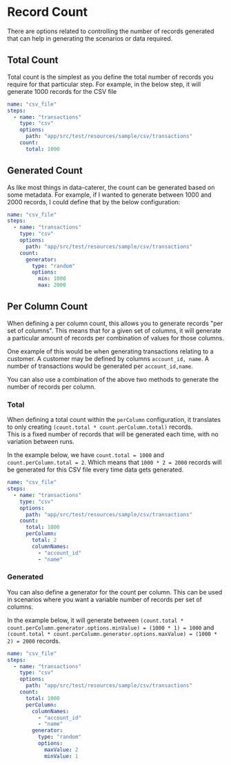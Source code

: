 # Record Count

There are options related to controlling the number of records generated that can help in generating the scenarios or data required.

## Total Count

Total count is the simplest as you define the total number of records you require for that particular step.
For example, in the below step, it will generate 1000 records for the CSV file  

```yaml
name: "csv_file"
steps:
  - name: "transactions"
    type: "csv"
    options:
      path: "app/src/test/resources/sample/csv/transactions"
    count:
      total: 1000
```

## Generated Count

As like most things in data-caterer, the count can be generated based on some metadata.
For example, if I wanted to generate between 1000 and 2000 records, I could define that by the below configuration:

```yaml
name: "csv_file"
steps:
  - name: "transactions"
    type: "csv"
    options:
      path: "app/src/test/resources/sample/csv/transactions"
    count:
      generator:
        type: "random"
        options:
          min: 1000
          max: 2000
```

## Per Column Count

When defining a per column count, this allows you to generate records "per set of columns".
This means that for a given set of columns, it will generate a particular amount of records per combination of values for those columns.  

One example of this would be when generating transactions relating to a customer. A customer may be defined by columns `account_id, name`.
A number of transactions would be generated per `account_id,name`.  

You can also use a combination of the above two methods to generate the number of records per column.

### Total

When defining a total count within the `perColumn` configuration, it translates to only creating `(count.total * count.perColumn.total)` records.  
This is a fixed number of records that will be generated each time, with no variation between runs.

In the example below, we have `count.total = 1000` and `count.perColumn.total = 2`. Which means that `1000 * 2 = 2000` records will be generated
for this CSV file every time data gets generated.

```yaml
name: "csv_file"
steps:
  - name: "transactions"
    type: "csv"
    options:
      path: "app/src/test/resources/sample/csv/transactions"
    count:
      total: 1000
      perColumn:
        total: 2
        columnNames:
          - "account_id"
          - "name"
```

### Generated

You can also define a generator for the count per column. This can be used in scenarios where you want a variable number of records
per set of columns.

In the example below, it will generate between `(count.total * count.perColumn.generator.options.minValue) = (1000 * 1) = 1000` and
`(count.total * count.perColumn.generator.options.maxValue) = (1000 * 2) = 2000` records.

```yaml
name: "csv_file"
steps:
  - name: "transactions"
    type: "csv"
    options:
      path: "app/src/test/resources/sample/csv/transactions"
    count:
      total: 1000
      perColumn:
        columnNames:
          - "account_id"
          - "name"
        generator:
          type: "random"
          options:
            maxValue: 2
            minValue: 1
```
